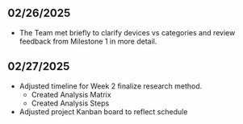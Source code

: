 ## 02/26/2025
- The Team met briefly to clarify devices vs categories and review feedback from Milestone 1 in more detail.  

## 02/27/2025

- Adjusted timeline for Week 2 finalize research method.
  - Created Analysis Matrix
  - Created Analysis Steps
- Adjusted project Kanban board to reflect schedule
